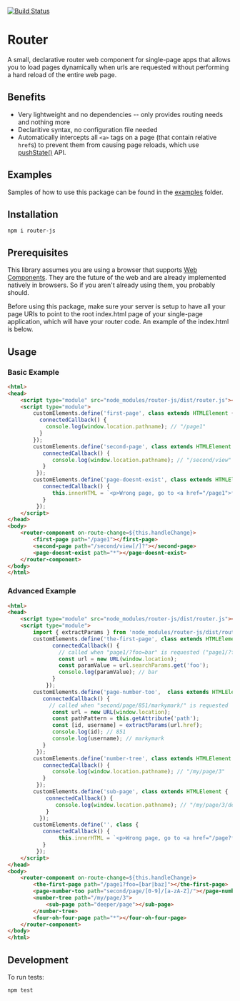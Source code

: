 [![Build Status](https://travis-ci.org/mkay581/router-js.svg?branch=master)](https://travis-ci.org/mkay581/router-js)

# Router

A small, declarative router web component for single-page apps that allows you to load pages dynamically when urls 
are requested without performing a hard reload of the entire web page.

## Benefits

* Very lightweight and no dependencies -- only provides routing needs and nothing more
* Declaritive syntax, no configuration file needed
* Automatically intercepts all `<a>` tags on a page (that contain relative `href`s) to prevent them from causing page
reloads, which use [pushState()](http://w3c.github.io/html/browsers.html#dom-history-pushstate) API.

## Examples

Samples of how to use this package can be found in the [examples](examples) folder.

## Installation

```
npm i router-js
```

## Prerequisites

This library assumes you are using a browser that supports [Web Components](https://www.webcomponents.org/introduction). 
They are the future of the web and are already implemented natively in browsers. So if you aren't already using them, 
you probably should. 

Before using this package, make sure your server is setup to have all your page URIs to point to the root index.html page of
your single-page application, which will have your router code. An example of the index.html is below.

## Usage

### Basic Example

```html
<html>
<head>
    <script type="module" src="node_modules/router-js/dist/router.js"></script>
    <script type="module">
        customElements.define('first-page', class extends HTMLElement {
          connectedCallback() {
            console.log(window.location.pathname); // "/page1"
          }
        }); 
        customElements.define('second-page', class extends HTMLElement {
           connectedCallback() {
              console.log(window.location.pathname); // "/second/view" OR "/second/view/"
           }
         }); 
        customElements.define('page-doesnt-exist', class extends HTMLElement {
           connectedCallback() {
              this.innerHTML = `<p>Wrong page, go to <a href="/page1">first page</a></p>`;
           }
         }); 
    </script>
</head>
<body>
    <router-component on-route-change=${this.handleChange}>
        <first-page path="/page1"></first-page>
        <second-page path="/second/view[/]?"></second-page>
        <page-doesnt-exist path="*"></page-doesnt-exist>
    </router-component>
</body>
</html>

```

### Advanced Example

```html
<html>
<head>
    <script type="module" src="node_modules/router-js/dist/router.js"></script>
    <script type="module">
        import { extractParams } from 'node_modules/router-js/dist/router.js'
        customElements.define('the-first-page', class extends HTMLElement {
              connectedCallback() {
                // called when "page1/?foo=bar" is requested ("page1/?foo=baz" would work too)
                const url = new URL(window.location);
                const paramValue = url.searchParams.get('foo');
                console.log(paramValue); // bar
              }
            }); 
        customElements.define('page-number-too',  class extends HTMLElement {
           connectedCallback() {
             // called when "second/page/851/markymark/" is requested
              const url = new URL(window.location);
              const pathPattern = this.getAttribute('path');
              const [id, username] = extractParams(url.href);
              console.log(id); // 851
              console.log(username); // markymark
           }
         }); 
        customElements.define('number-tree', class extends HTMLElement {
           connectedCallback() {
              console.log(window.location.pathname); // "/my/page/3"
           }
         }); 
        customElements.define('sub-page', class extends HTMLElement {
            connectedCallback() {
               console.log(window.location.pathname); // "/my/page/3/deeper/page"
            }
          }); 
        customElements.define('', class {
           connectedCallback() {
                this.innerHTML = `<p>Wrong page, go to <a href="/page?foo=bar">first page</a></p>`;
           }
         }); 
    </script>
</head>
<body>
    <router-component on-route-change=${this.handleChange}>
        <the-first-page path="/page1?foo=[bar|baz]"></the-first-page>
        <page-number-too path="second/page/[0-9]/[a-zA-Z]/"></page-number-too>
        <number-tree path="/my/page/3">
            <sub-page path="deeper/page"></sub-page>
        </number-tree>
        <four-oh-four-page path="*"></four-oh-four-page>
    </router-component>
</body>
</html>

```

## Development

To run tests:

```
npm test
```


